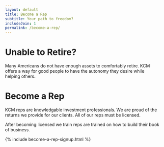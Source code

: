 ```yaml
---
layout: default
title: Become a Rep
subtitle: Your path to freedom?
includeJoin: 1
permalink: /become-a-rep/
---
```


# Unable to Retire?

Many Americans do not have enough assets to comfortably retire. KCM offers a way for good people to have the autonomy they desire while helping others.

# Become a Rep

KCM reps are knowledgable investment professionals. We are proud of the returns we provide for our clients. All of our reps must be licensed.

After becoming licensed we train reps are trained on how to build their book of business.

{% include become-a-rep-signup.html %}